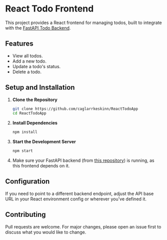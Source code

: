 # React Todo Frontend

This project provides a React frontend for managing todos, built to integrate with the [FastAPI Todo Backend](https://github.com/caglarrkeskinn/TodoApp-FastApi).

## Features

- View all todos.
- Add a new todo.
- Update a todo's status.
- Delete a todo.

## Setup and Installation

1. **Clone the Repository**

   ```sh
   git clone https://github.com/caglarrkeskinn/ReactTodoApp
   cd ReactTodoApp
   ```

2. **Install Dependencies**

   ```sh
   npm install
   ```

3. **Start the Development Server**

   ```sh
   npm start
   ```

4. Make sure your FastAPI backend (from [this repository](https://github.com/caglarrkeskinn/TodoApp-FastApi)) is running, as this frontend depends on it.

## Configuration

If you need to point to a different backend endpoint, adjust the API base URL in your React environment config or wherever you've defined it.

## Contributing

Pull requests are welcome. For major changes, please open an issue first to discuss what you would like to change.
